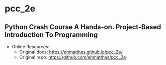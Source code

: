 # pcc_2e
## Python Crash Course A Hands-on. Project-Based Introduction To Programming

* Online Resources: 
    * Original docs: <https://ehmatthes.github.io/pcc_2e/>
    * Original repo: <https://github.com/ehmatthes/pcc_2e>